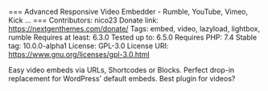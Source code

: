 === Advanced Responsive Video Embedder - Rumble, YouTube, Vimeo, Kick ... ===
Contributors: nico23
Donate link: https://nextgenthemes.com/donate/
Tags: embed, video, lazyload, lightbox, rumble
Requires at least: 6.3.0
Tested up to: 6.5.0
Requires PHP: 7.4
Stable tag: 10.0.0-alpha1
License: GPL-3.0
License URI: https://www.gnu.org/licenses/gpl-3.0.html

Easy video embeds via URLs, Shortcodes or Blocks. Perfect drop-in replacement for WordPress' default embeds. Best plugin for videos?
